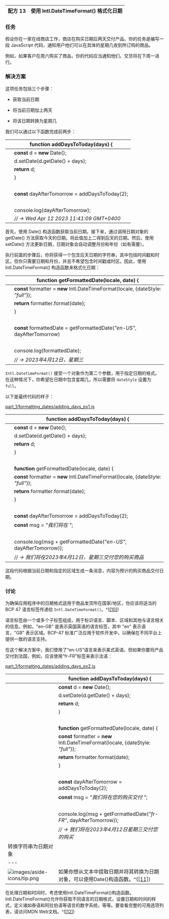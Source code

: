 | 配方 13 | 使用 Intl.DateTimeFormat() 格式化日期 |
| --- | --- |

### 任务

假设你在一家在线商店工作，商店在购买日期后两天交付产品。你的任务是编写一段 JavaScript 代码，通知用户他们可以在具体的星期几收到所订购的商品。

例如，如果客户在周六购买了商品，你的代码应当通知他们，交货将在下周一进行。

### 解决方案

这项任务包括三个步骤：

+   获取当前日期

+   将当前日期加上两天

+   将该日期转换为星期几

我们可以通过以下函数完成前两步：

|   | **function** addDaysToToday(days) { |
| --- | --- |
|   | **const** d = **new** Date(); |
|   | d.setDate(d.getDate() + days); |
|   | **return** d; |
|   | } |
|   |  |
|   | **const** dayAfterTomorrow = addDaysToToday(2); |
|   |  |
|   | console.log(dayAfterTomorrow); |
|   | *// → Wed Apr 12 2023 11:41:09 GMT+0400* |

首先，使用 Date() 构造函数获取当前日期。接下来，通过调用日期对象的 getDate() 方法获取今天的日期。将此值加上二得到后天的日期。然后，使用 setDate() 方法更新日期，日期对象会自动调整月份和年份（如有需要）。

执行前面的步骤后，你将获得一个包含后天日期的字符串，其中包括时间戳和时区。但你只需要日期和月份，并且不希望包含时间戳或时区。因此，使用 Intl.DateTimeFormat() 构造函数来格式化日期：

|   | **function** getFormattedDate(locale, date) { |
| --- | --- |
|   | **const** formatter = **new** Intl.DateTimeFormat(locale, {dateStyle: *"full"*}); |
|   | **return** formatter.format(date); |
|   | } |
|   |  |
|   | **const** formattedDate = getFormattedDate(*"en-US"*, dayAfterTomorrow) |
|   |  |
|   | console.log(formattedDate); |
|   | *// → 2023年4月12日，星期三* |

`Intl.DateTimeFormat()` 接受一个对象作为第二个参数，用于指定日期的格式。在这种情况下，你希望在日期中包含星期几，所以需要将 `dateStyle` 设置为 `full`。

以下是最终代码的样子：

[part_1/formatting_dates/adding_days_ex1.js](http://media.pragprog.com/titles/fkjavascript/code/part_1/formatting_dates/adding_days_ex1.js)

|   | **function** addDaysToToday(days) { |
| --- | --- |
|   | **const** d = **new** Date(); |
|   | d.setDate(d.getDate() + days); |
|   | **return** d; |
|   | } |
|   |  |
|   | **function** getFormattedDate(locale, date) { |
|   | **const** formatter = **new** Intl.DateTimeFormat(locale, {dateStyle: *"full"*}); |
|   | **return** formatter.format(date); |
|   | } |
|   |  |
|   | **const** dayAfterTomorrow = addDaysToToday(2); |
|   | **const** msg = *"我们将在 "*; |
|   |  |
|   | console.log(msg + getFormattedDate(*"en-US"*, dayAfterTomorrow)); |
|   | *// → 我们将在2023年4月12日，星期三交付您的购买商品* |

这段代码根据当前日期和指定的区域生成一条消息，内容为预计的购买商品交付日期。

### 讨论

为确保应用程序中的日期格式适用于商品发货所在国家/地区，你应该将适当的 BCP 47 语言标签传递给 `Intl.DateTimeFormat()`。^([[10]](f_0032.xhtml#FOOTNOTE-10))

语言标签由一个或多个子标签组成，用于标识语言、脚本、区域和其他与语言相关的信息。例如，"en-GB" 是表示英国英语的语言标签，其中 "en" 表示语言，"GB" 表示区域。BCP-47 标准广泛应用于软件开发中，以确保在不同平台上提供一致的语言支持。

在这个解决方案中，我们使用了“en-US”语言来表示美式英语。但如果你要将产品交付到法国，例如，应该使用“fr-FR”标签来表示法语：

[part_1/formatting_dates/adding_days_ex2.js](http://media.pragprog.com/titles/fkjavascript/code/part_1/formatting_dates/adding_days_ex2.js)

|   | **function** addDaysToToday(days) { |
| --- | --- |
|   | **const** d = **new** Date(); |
|   | d.setDate(d.getDate() + days); |
|   | **return** d; |
|   | } |
|   |  |
|   | **function** getFormattedDate(locale, date) { |
|   | **const** formatter = **new** Intl.DateTimeFormat(locale, {dateStyle: *"full"*}); |
|   | **return** formatter.format(date); |
|   | } |
|   |  |
|   | **const** dayAfterTomorrow = addDaysToToday(2); |
|   | **const** msg = *"我们将在您的购买交付 "*; |
|   |  |
|   | console.log(msg + getFormattedDate(*"fr-FR"*, dayAfterTomorrow)); |
|   | *// → 我们将在2023年4月12日星期三交付您的购买* |
| 转换字符串为日期对象 |
| --- |
| ![images/aside-icons/tip.png](images/aside-icons/tip.png) | 如果你想从文本中提取日期并将其转换为日期对象，可以使用Date()构造函数。^([[11]](f_0032.xhtml#FOOTNOTE-11)) |

在处理日期和时间时，考虑使用Intl.DateTimeFormat()构造函数。Intl.DateTimeFormat()允许你获取不同语言的日期格式，设置日期和时间的样式，定义诸如泰语和阿拉伯语等语言的数字系统，等等。要查看完整的可用选项列表，请访问MDN Web文档。^([[12]](f_0032.xhtml#FOOTNOTE-12))
